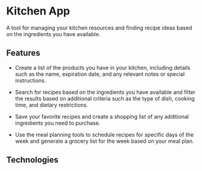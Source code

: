 # Kitchen App

A tool for managing your kitchen resources and finding recipe ideas based on the ingredients you have available.

## Features

- Create a list of the products you have in your kitchen, including details such as the name, expiration date, and any relevant notes or special instructions.

- Search for recipes based on the ingredients you have available and filter the results based on additional criteria such as the type of dish, cooking time, and dietary restrictions.

- Save your favorite recipes and create a shopping list of any additional ingredients you need to purchase.

- Use the meal planning tools to schedule recipes for specific days of the week and generate a grocery list for the week based on your meal plan.

## Technologies

